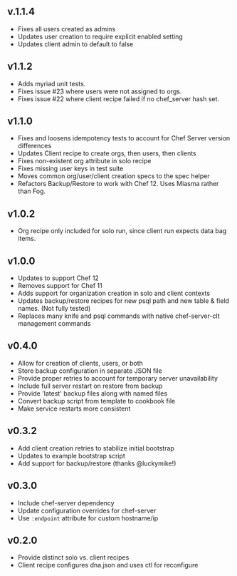 ## v.1.1.4
* Fixes all users created as admins
* Updates user creation to require explicit enabled setting
* Updates client admin to default to false

## v1.1.2
* Adds myriad unit tests.
* Fixes issue #23 where users were not assigned to orgs.
* Fixes issue #22 where client recipe failed if no chef_server hash set.

## v1.1.0
* Fixes and loosens idempotency tests to account for Chef Server
version differences
* Updates Client recipe to create orgs, then users, then clients
* Fixes non-existent org attribute in solo recipe
* Fixes missing user keys in test suite
* Moves common org/user/client creation specs to the spec helper
* Refactors Backup/Restore to work with Chef 12. Uses Miasma rather
than Fog.

## v1.0.2
* Org recipe only included for solo run, since client run expects data
bag items.

## v1.0.0
* Updates to support Chef 12
* Removes support for Chef 11
* Adds support for organization creation in solo and client contexts
* Updates backup/restore recipes for new psql path and new table &
field names. (Not fully tested)
* Replaces many knife and psql commands with native chef-server-clt
management commands

## v0.4.0
* Allow for creation of clients, users, or both
* Store backup configuration in separate JSON file
* Provide proper retries to account for temporary server unavailability
* Include full server restart on restore from backup
* Provide 'latest' backup files along with named files
* Convert backup script from template to cookbook file
* Make service restarts more consistent

## v0.3.2
* Add client creation retries to stabilize initial bootstrap
* Updates to example bootstrap script
* Add support for backup/restore (thanks @luckymike!)

## v0.3.0
* Include chef-server dependency
* Update configuration overrides for chef-server
* Use `:endpoint` attribute for custom hostname/ip

## v0.2.0
* Provide distinct solo vs. client recipes
* Client recipe configures dna.json and uses ctl for reconfigure
